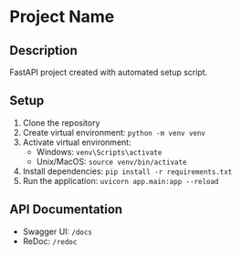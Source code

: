 # Project Name

## Description
FastAPI project created with automated setup script.

## Setup
1. Clone the repository
2. Create virtual environment: `python -m venv venv`
3. Activate virtual environment:
   - Windows: `venv\Scripts\activate`
   - Unix/MacOS: `source venv/bin/activate`
4. Install dependencies: `pip install -r requirements.txt`
5. Run the application: `uvicorn app.main:app --reload`

## API Documentation
- Swagger UI: `/docs`
- ReDoc: `/redoc`
